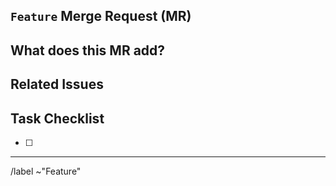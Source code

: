 `Feature` Merge Request (MR)
--------------------------------------------------------------------------------

## What does this MR add?
<!-- Briefly describe what this MR is about -->



## Related Issues
<!-- Mention the issue(s) this MR closes (with "Resolves #") or is related to (with "Relates to #") -->



## Task Checklist
<!-- List any items to complete with this MR -->

- [ ] 



--------------------------------------------------------------------------------
<!-- Please don't delete!  -->
/label ~"Feature"
